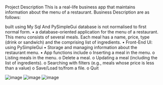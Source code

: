 Project Description 
This is a real-life business app that maintains information about the menu of a restaurant.  Business Description are as follows:

built using My Sql And PySimpleGui database is not normalised to first normal form.
•	a database-oriented application for the menu of a restaurant. This menu consists of several meals. Each meal has a name, price, type (drink or sandwich) and the comprising list of ingredients.
•	Front-End UI: using PySimpleGui
•	Storage and managing information about the restaurant menu. 
•	App functions include
o	Inserting a meal in the menu.
o	Listing meals in the menu.
o	Delete a meal.
o	Updating a meal (including the list of ingredients).
o	Searching with filters (e.g., meals whose price is less than a value)
o	Save/Load to/from a file.
o	Quit

![image](https://github.com/YADIDidiah24/Python-Codes/assets/94169481/715cf82f-99f3-4204-9256-560f5f03c017)
![image](https://github.com/YADIDidiah24/Python-Codes/assets/94169481/e6e40827-22c3-467f-9ec0-0c8cdf083a22)
![image](https://github.com/YADIDidiah24/Python-Codes/assets/94169481/f01128b5-40b4-45ef-abf1-1a12c5a84203)

